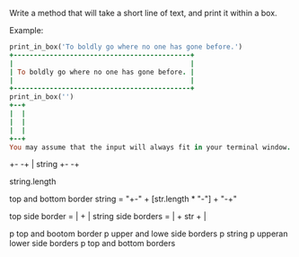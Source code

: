 Write a method that will take a short line of text, and print it within a box.

Example:
```ruby
print_in_box('To boldly go where no one has gone before.')
+--------------------------------------------+
|                                            |
| To boldly go where no one has gone before. |
|                                            |
+--------------------------------------------+
print_in_box('')
+--+
|  |
|  |
|  |
+--+
You may assume that the input will always fit in your terminal window.

```


+-      -+
| string 
+-     -+

string.length

top and bottom  border string = "+-" + [str.length * "-"] + "-+"

top side border = |  + |
string side borders = | + str + |


p top and bootom border
p upper and lowe side borders
p string 
p upperan lower side borders
p top and bottom borders




